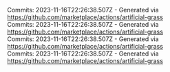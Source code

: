 Commits: 2023-11-16T22:26:38.507Z - Generated via https://github.com/marketplace/actions/artificial-grass
<br>
Commits: 2023-11-16T22:26:38.507Z - Generated via https://github.com/marketplace/actions/artificial-grass
<br>
Commits: 2023-11-16T22:26:38.507Z - Generated via https://github.com/marketplace/actions/artificial-grass
<br>
Commits: 2023-11-16T22:26:38.507Z - Generated via https://github.com/marketplace/actions/artificial-grass
<br>
